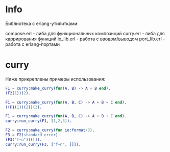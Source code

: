 # Info

Библиотека с erlang-утилитками:

compose.erl - либа для функциональных композиций
curry.erl - либа для каррирования функций
io_lib.erl - работа с вводом/выводом
port_lib.erl - работа с erlang-портами

# curry

Ниже прикреплены примеры использования:

```erlang
F1 = curry:make_curry(fun(A, B) -> A + B end).
(F2(1))(2).
```

```erlang
F1 = curry:make_curry(fun(A, B, C) -> A + B + C end).
((F1(1))(2))(3).
```

```erlang
F1 = curry:make_curry(fun(A, B, C) -> A + B + C end).
curry:run_curry(F1, [1,2,3]).
```

```erlang
F2 = curry:make_curry(fun io:format/3).
F3 = F2(standard_error).
(F3("f~n"))([]).
curry:run_curry(F3, ["f~n", []]).
```

